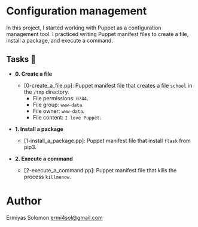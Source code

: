 # Configuration management

In this project, I started working with Puppet as a configuration management
tool. I practiced writing Puppet manifest files to create a file, install a
package, and execute a command.

## Tasks :page_with_curl:

* **0. Create a file**
  * [0-create_a_file.pp]: Puppet manifest file that
  creates a file `school` in the `/tmp` directory.
    * File permissions: `0744`.
    * File group: `www-data`.
    * File owner: `www-data`.
    * File content: `I love Puppet`.

* **1. Install a package**
  * [1-install_a_package.pp]: Puppet manifest file
  that install `flask` from pip3.

* **2. Execute a command**
  * [2-execute_a_command.pp]: Puppet manifest file
  that kills the process `killmenow`.


# Author

Ermiyas Solomon <ermi4sol@gmail.com>